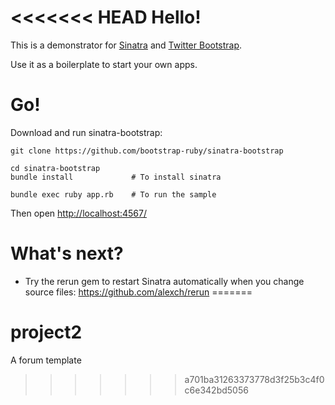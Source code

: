 <<<<<<< HEAD
Hello!
====

This is a demonstrator for [Sinatra](http://www.sinatrarb.com/) and [Twitter Bootstrap](http://getbootstrap.com/). 

Use it as a boilerplate to start your own apps.

Go!
===

Download and run sinatra-bootstrap:

    git clone https://github.com/bootstrap-ruby/sinatra-bootstrap
    
    cd sinatra-bootstrap
    bundle install             # To install sinatra
    
    bundle exec ruby app.rb    # To run the sample
	
Then open [http://localhost:4567/](http://localhost:4567/)

What's next?
============
- Try the rerun gem to restart Sinatra automatically when you change source files: https://github.com/alexch/rerun
=======
# project2
A forum template
>>>>>>> a701ba31263373778d3f25b3c4f0c6e342bd5056
